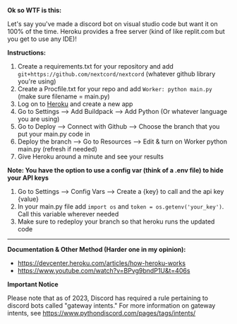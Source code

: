 
**Ok so WTF is this:**

Let's say you've made a discord bot on visual studio code but want it on 100% of the time. Heroku provides a free server (kind of like replit.com but you get to use any IDE)!
 
**Instructions:**

1. Create a requirements.txt for your repository and add `git+https://github.com/nextcord/nextcord` (whatever github library you're using) 
2. Create a Procfile.txt for your repo and add `Worker: python main.py` (make sure filename = main.py)
3. Log on to <a href = "https://id.heroku.com/login">Heroku</a> and create a new app 
4. Go to Settings --> Add Buildpack --> Add Python (Or whatever language you are using)
5. Go to Deploy --> Connect with Github --> Choose the branch that you put your main.py code in
6. Deploy the branch --> Go to Resources --> Edit & turn on Worker python main.py (refresh if needed)
7. Give Heroku around a minute and see your results

**Note: You have the option to use a config var (think of a .env file) to hide your API keys**

1. Go to Settings --> Config Vars --> Create a {key} to call and the api key {value}
2. In your main.py file add `import os` and `token = os.getenv('your_key')`. Call this variable wherever needed
3. Make sure to redeploy your branch so that heroku runs the updated code

<hr>

**Documentation & Other Method (Harder one in my opinion):**

- https://devcenter.heroku.com/articles/how-heroku-works
- https://www.youtube.com/watch?v=BPvg9bndP1U&t=406s

**Important Notice**

Please note that as of 2023, Discord has required a rule pertaining to discord bots called "gateway intents." For more information on gateway intents, see https://www.pythondiscord.com/pages/tags/intents/ 
